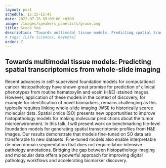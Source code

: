 ```yaml
---
layout: post
schedule: 15:15-15:45
date: 2022-07-26 09:00:00 +0300
image: /images/speakers_panelists/grace.png
title: Grace Yeo
description: "Towards multimodal tissue models: Predicting spatial transcriptomics from whole-slide imaging"
# tags: [Life Sciences, Keynote]
order: 7
---
```


## Towards multimodal tissue models: Predicting spatial transcriptomics from whole-slide imaging
Recent advances in self-supervised foundation models for computational cancer histopathology have shown great promise for prediction of clinical phenotypes from routine hematoxylin and eosin (H&E)-stained images. However, application of these models in the context of discovery, for example for identification of novel biomarkers, remains challenging as this typically requires linking whole-slide imaging (WSI) to historically scarce molecular data. Spatial omics (SO) presents new opportunities to improve histopathology models for making molecular predictions about the tumor microenvironment. In this talk, I will present work on benchmarking tile-level foundation models for generating spatial transcriptomic profiles from H&E images. Our results demonstrate that models fine-tuned on SO data are transferable to new datasets. Fine-tuned models also enable interpretable de novo domain segmentation that does not require labor-intensive pathology annotations. Bridging the gap between histopathology imaging and molecular data offers a powerful approach for improving digital pathology workflows and accelerating biomarker discovery.
